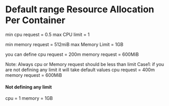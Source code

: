 # Default range Resource Allocation Per Container
min cpu request = 0.5
max CPU limit = 1

min memory request = 512miB
max Memory Limit = 1GB

you can define 
cpu request = 200m
memory request = 600MiB

Note: Always cpu or Memory request should be less than limit
 Case1: if you are not defining any limit it will take default values
 cpu request = 400m
 memory request = 600MiB
 #### Not defining any limit 
 cpu = 1
 memory = 1GB
 
